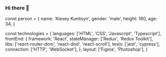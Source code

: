 ### Hi there 👋

const person = {
  name: 'Alexey Kunitsyn',
  gender: 'male',
  height: 180,
  age: 34,
}

const technologies = {
  languages: ['HTML', 'CSS', 'Javascript', 'Typescript'],
  frontEnd: {
    framework: 'React',
    stateManager: ['Redux', 'Redux Toolkit'],
    libs: ['react-router-dom', 'react-dnd', 'react-scroll'],
    tests: ['jest', 'cypress'],
    connection: ['HTTP', 'WebSocket'],
  },
  layout: ['Figma', 'Photoshop'],
}

